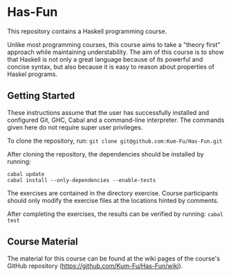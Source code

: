 # Has-Fun

This repository contains a Haskell programming course. 

Unlike most programming courses, this course aims to take a "theory first" approach while maintaining understability. The aim of this course is to show that Haskell is not only a great language because of its powerful and concise syntax, but also because it is easy to reason about properties of Haskel programs.

## Getting Started

These instructions assume that the user has successfully installed and
configured Git, GHC, Cabal and a command-line interpreter. The commands given
here do not require super user privileges.

To clone the repository, run:
`git clone git@github.com:Kum-Fu/Has-Fun.git`

After cloning the repository, the dependencies should be installed by running:
```
cabal update
cabal install --only-dependencies --enable-tests
```

The exercises are contained in the directory exercise. Course participants
should only modify the exercise files at the locations hinted by comments.

After completing the exercises, the results can be verified by running:
`cabal test`

## Course Material

The material for this course can be found at the wiki pages of the course's GitHub repository (https://github.com/Kum-Fu/Has-Fun/wiki).
